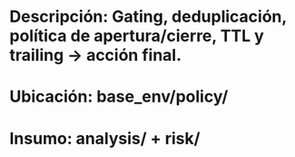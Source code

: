 ﻿# Descripción: Gating, deduplicación, política de apertura/cierre, TTL y trailing → acción final.
# Ubicación: base_env/policy/
# Insumo: analysis/ + risk/
